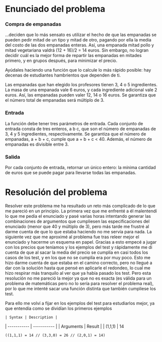 # Enunciado del problema
### Compra de empanadas

...deciden que lo más sensato es utilizar el hecho de que las empanadas se pueden pedir mitad de un tipo y mitad de otro, pagando por ella la media del costo de las dos empanadas enteras. Así, una empanada mitad pollo y mitad vegetariana valdrá (12 + 16)/2 = 14 euros. Sin embargo, no logran decidir cuál es la mejor forma de repartir las empanadas en mitades primero, y en grupos después, para minimizar el precio.

Ayúdales haciendo una función que lo calcule lo más rápido posible: hay decenas de estudiantes hambrientos que dependen de ti.

Las empanadas que han elegido los profesores tienen 3, 4 o 5 ingredientes. La masa de una empanada vale 6 euros, y cada ingrediente adicional vale 2 euros. Así, las empanadas pueden valer 12, 14 o 16 euros. Se garantiza que el número total de empanadas será múltiplo de 3.

### Entrada

La función debe tener tres parámetros de entrada. Cada conjunto de entrada consta de tres enteros, a b c, que son el número de empanadas de 3, 4 y 5 ingredientes, respectivamente. Se garantiza que el número de empanadas, a + b + c, cumple que a + b + c < 40. Además, el número de empanadas es divisible entre 3.

### Salida

Por cada conjunto de entrada, retornar un único entero: la mínima cantidad de euros que se puede pagar para llevarse todas las empanadas.


# Resolución del problema

Resolver este problema me ha resultado un reto más complicado de lo que me pareció en un principio. La primera vez que me enfrenté a él malentendí lo que me pedía el enunciado y pasé varias horas intentando generar las combinaciones de argumentos que cumpliesen las especificaciones del enunciado (menor que 40 y múltiplo de 3), pero más tarde me frustré al darme cuenta de que lo que estaba haciendo no me servía para nada.
La siguiente vez que me aproximé al problema fue tras releer mejor el enunciado y hacerme un esquema en papel. Gracias a esto empecé a jugar con los precios que teníamos y los ejemplos del test y rápidamente me di cuenta de que al sacar la media del precio se cumplía en casi todos los casos de los test, y en los que no se cumplía era por muy poco. Esto me hizo darme cuenta de que estaba en el camino correcto, pero no llegué a dar con la solución hasta que pensé en aplicarle el redondeo, lo cual me hizo respirar más tranquilo al ver que ya había pasado los test.
Pero esta resolución no me pareció la mejor ya que no es exacta (es válida para un problema de matemáticas pero no lo sería para resolver el problema real), por lo que me intenté sacar una función distinta que también cumpliese los test.

Para ello me volví a fijar en los ejemplos del test para estudiarlos mejor, ya que entendía como se dividían los primeros ejemplos 

	| Syntax | Description |
| ----------- | ----------- |
| Arguments | Result |
| (1,1,1) | 14 

`((1,1,1) = 14 // (3,3,0) = 26 // (2,0,1) = 14)`
